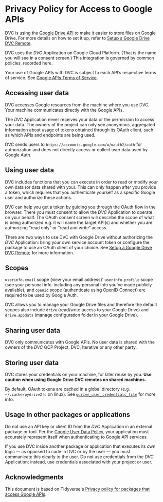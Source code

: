# Privacy Policy for Access to Google APIs

DVC is using the [Google Drive API](https://developers.google.com/drive/) to
make it easier to store files on Google Drive. For more details on how to set it
up, refer to
[Setup a Google Drive DVC Remote](/doc/user-guide/setup-google-drive-remote).

DVC uses the _DVC_ Application on Google Cloud Platform. (That is the name you
will see in a consent screen.) This integration is governed by common policies,
recorded here.

Your use of Google APIs with DVC is subject to each API’s respective terms of
service. See
[Google APIs Terms of Service](https://developers.google.com/terms/).

## Accessing user data

DVC accesses Google resources from the machine where you use DVC. Your machine
communicates directly with the Google APIs.

The _DVC_ Application never receives your data or the permission to access your
data. The owners of the project can only see anonymous, aggregated information
about usage of tokens obtained through its OAuth client, such as which APIs and
endpoints are being used.

DVC sends users to `https://accounts.google.com/o/oauth2/auth` for authorization
and does not directly access or collect user data used by Google Auth.

## Using user data

DVC includes functions that you can execute in order to read or modify your own
data (or data shared with you). This can only happen after you provide a token,
which requires that you authenticate yourself as a specific Google user and
authorize these actions.

DVC can help you get a token by guiding you through the OAuth flow in the
browser. There you must consent to allow the _DVC_ Application to operate on
your behalf. The OAuth consent screen will describe the scope of what is being
authorized e.g. it will name the target API(s) and whether you are authorizing
“read only” or “read and write” access.

There are two ways to use DVC with Google Drive without authorizing the _DVC_
Application: bring your own service account token or configure the package to
use an OAuth client of your choice. See
[Setup a Google Drive DVC Remote](/doc/user-guide/setup-google-drive-remote) for
more information.

## Scopes

`userinfo.email` scope (view your email address)' `userinfo.profile` scope (see
your personal info. including any personal info you've made publicly available),
and `openid` scope (authenticate using OpenID Connect) are required to be used
by Google Auth.

DVC allows you to manage your Google Drive files and therefore the default
scopes also include `drive` (read/write access to your Google Drive) and
`drive.appdata` (manage configuration folder in your Google Drive).

## Sharing user data

DVC only communicates with Google APIs. No user data is shared with the owners
of the _DVC_ GCP Project, DVC, Iterative or any other party.

## Storing user data

DVC stores your credentials on your machine, for later reuse by you. **Use
caution when using Google Drive DVC remotes on shared machines.**

By default, OAuth tokens are cached in a global directory (e.g.
`~/.cache/pydrive2fs` on linux). See
[`gdrive_user_credentials_file`](https://dvc.org/doc/command-reference/remote/modify#google-drive)
for more info.

## Usage in other packages or applications

Do not use an API key or client ID from the _DVC_ Application in an external
package or tool. Per the
[Google User Data Policy](https://developers.google.com/terms/api-services-user-data-policy),
your application must accurately represent itself when authenticating to Google
API services.

If you use DVC inside another package or application that executes its own logic
— as opposed to code in DVC or by the user — you must communicate this clearly
to the user. Do not use credentials from the _DVC_ Application; instead, use
credentials associated with your project or user.

## Acknowledgments

This document is based on Tidyverse's
[Privacy policy for packages that access Google APIs](https://www.tidyverse.org/google_privacy_policy/).

